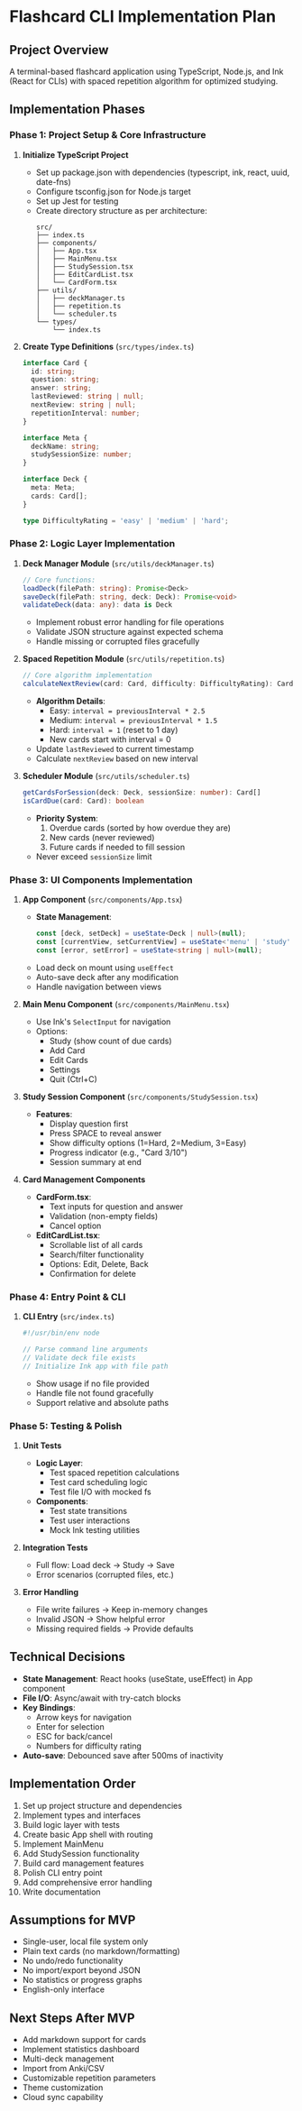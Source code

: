 # Flashcard CLI Implementation Plan

## Project Overview
A terminal-based flashcard application using TypeScript, Node.js, and Ink (React for CLIs) with spaced repetition algorithm for optimized studying.

## Implementation Phases

### Phase 1: Project Setup & Core Infrastructure
1. **Initialize TypeScript Project**
   - Set up package.json with dependencies (typescript, ink, react, uuid, date-fns)
   - Configure tsconfig.json for Node.js target
   - Set up Jest for testing
   - Create directory structure as per architecture:
     ```
     src/
     ├── index.ts
     ├── components/
     │   ├── App.tsx
     │   ├── MainMenu.tsx
     │   ├── StudySession.tsx
     │   ├── EditCardList.tsx
     │   └── CardForm.tsx
     ├── utils/
     │   ├── deckManager.ts
     │   ├── repetition.ts
     │   └── scheduler.ts
     └── types/
         └── index.ts
     ```

2. **Create Type Definitions** (`src/types/index.ts`)
   ```typescript
   interface Card {
     id: string;
     question: string;
     answer: string;
     lastReviewed: string | null;
     nextReview: string | null;
     repetitionInterval: number;
   }
   
   interface Meta {
     deckName: string;
     studySessionSize: number;
   }
   
   interface Deck {
     meta: Meta;
     cards: Card[];
   }
   
   type DifficultyRating = 'easy' | 'medium' | 'hard';
   ```

### Phase 2: Logic Layer Implementation

1. **Deck Manager Module** (`src/utils/deckManager.ts`)
   ```typescript
   // Core functions:
   loadDeck(filePath: string): Promise<Deck>
   saveDeck(filePath: string, deck: Deck): Promise<void>
   validateDeck(data: any): data is Deck
   ```
   - Implement robust error handling for file operations
   - Validate JSON structure against expected schema
   - Handle missing or corrupted files gracefully

2. **Spaced Repetition Module** (`src/utils/repetition.ts`)
   ```typescript
   // Core algorithm implementation
   calculateNextReview(card: Card, difficulty: DifficultyRating): Card
   ```
   - **Algorithm Details**:
     - Easy: `interval = previousInterval * 2.5`
     - Medium: `interval = previousInterval * 1.5`
     - Hard: `interval = 1` (reset to 1 day)
     - New cards start with interval = 0
   - Update `lastReviewed` to current timestamp
   - Calculate `nextReview` based on new interval

3. **Scheduler Module** (`src/utils/scheduler.ts`)
   ```typescript
   getCardsForSession(deck: Deck, sessionSize: number): Card[]
   isCardDue(card: Card): boolean
   ```
   - **Priority System**:
     1. Overdue cards (sorted by how overdue they are)
     2. New cards (never reviewed)
     3. Future cards if needed to fill session
   - Never exceed `sessionSize` limit

### Phase 3: UI Components Implementation

1. **App Component** (`src/components/App.tsx`)
   - **State Management**:
     ```typescript
     const [deck, setDeck] = useState<Deck | null>(null);
     const [currentView, setCurrentView] = useState<'menu' | 'study' | 'add' | 'edit'>('menu');
     const [error, setError] = useState<string | null>(null);
     ```
   - Load deck on mount using `useEffect`
   - Auto-save deck after any modification
   - Handle navigation between views

2. **Main Menu Component** (`src/components/MainMenu.tsx`)
   - Use Ink's `SelectInput` for navigation
   - Options:
     - Study (show count of due cards)
     - Add Card
     - Edit Cards
     - Settings
     - Quit (Ctrl+C)

3. **Study Session Component** (`src/components/StudySession.tsx`)
   - **Features**:
     - Display question first
     - Press SPACE to reveal answer
     - Show difficulty options (1=Hard, 2=Medium, 3=Easy)
     - Progress indicator (e.g., "Card 3/10")
     - Session summary at end

4. **Card Management Components**
   - **CardForm.tsx**:
     - Text inputs for question and answer
     - Validation (non-empty fields)
     - Cancel option
   - **EditCardList.tsx**:
     - Scrollable list of all cards
     - Search/filter functionality
     - Options: Edit, Delete, Back
     - Confirmation for delete

### Phase 4: Entry Point & CLI

1. **CLI Entry** (`src/index.ts`)
   ```typescript
   #!/usr/bin/env node
   
   // Parse command line arguments
   // Validate deck file exists
   // Initialize Ink app with file path
   ```
   - Show usage if no file provided
   - Handle file not found gracefully
   - Support relative and absolute paths

### Phase 5: Testing & Polish

1. **Unit Tests**
   - **Logic Layer**:
     - Test spaced repetition calculations
     - Test card scheduling logic
     - Test file I/O with mocked fs
   - **Components**:
     - Test state transitions
     - Test user interactions
     - Mock Ink testing utilities

2. **Integration Tests**
   - Full flow: Load deck → Study → Save
   - Error scenarios (corrupted files, etc.)

3. **Error Handling**
   - File write failures → Keep in-memory changes
   - Invalid JSON → Show helpful error
   - Missing required fields → Provide defaults

## Technical Decisions

- **State Management**: React hooks (useState, useEffect) in App component
- **File I/O**: Async/await with try-catch blocks
- **Key Bindings**: 
  - Arrow keys for navigation
  - Enter for selection
  - ESC for back/cancel
  - Numbers for difficulty rating
- **Auto-save**: Debounced save after 500ms of inactivity

## Implementation Order

1. Set up project structure and dependencies
2. Implement types and interfaces
3. Build logic layer with tests
4. Create basic App shell with routing
5. Implement MainMenu
6. Add StudySession functionality
7. Build card management features
8. Polish CLI entry point
9. Add comprehensive error handling
10. Write documentation

## Assumptions for MVP

- Single-user, local file system only
- Plain text cards (no markdown/formatting)
- No undo/redo functionality
- No import/export beyond JSON
- No statistics or progress graphs
- English-only interface

## Next Steps After MVP

- Add markdown support for cards
- Implement statistics dashboard
- Multi-deck management
- Import from Anki/CSV
- Customizable repetition parameters
- Theme customization
- Cloud sync capability
